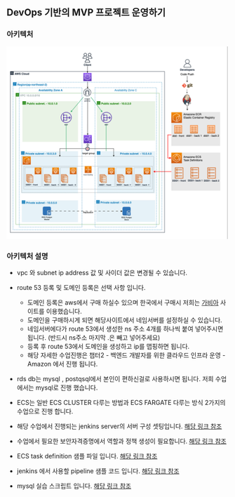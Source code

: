 ## DevOps 기반의 MVP 프로젝트 운영하기
### 아키텍처
![Infra Architecture](./fs_devops_mvp_arch.png)

### 아키텍처 설명
-  vpc 와 subnet ip address 값 및 사이더 값은 변경될 수 있습니다.
- route 53 등록 및 도메인 등록은 선택 사항 입니다.
  -  도메인 등록은 aws에서 구매 하실수 있으며 한국에서 구매시 저희는 [가비아](domain.gabia.com) 사이트를 이용했습니다.
  - 도메인을 구매하시게 되면 해당사이트에서 네임서버를 설정하실 수 있습니다.
  - 네임서버에다가 route 53에서 생성한 ns 주소 4개를 하나씩 붙여 넣어주시면 됩니다. (반드시 ns주소 마지막 .은 빼고 넣어주세요)
  - 등록 후 route 53에서 도메인을 생성하고 ip를 맵핑하면 됩니다.
  - 해당 자세한 수업진행은 챕터2 - 백엔드 개발자를 위한 클라우드 인프라 운영 - Amazon 에서 진행 됩니다.
- rds db는 mysql , postqsql에서 본인이 편하신걸로 사용하시면 됩니다. 저희 수업에서는 mysql로 진행 했습니다.

- ECS는 일반 ECS CLUSTER 다루는 방법과 ECS FARGATE 다루는 방식 2가지의 수업으로 진행 합니다.
- 해당 수업에서 진행되는 jenkins server의 서버 구성 셋팅입니다.
  [해당 링크 참조](./chapter-6/final-lab/jenkins_dockerfile)
- 수업에서 필요한 보안자격증명에서 역할과 정책 생성이 필요합니다.
  [해당 링크 참조](./chapter-6/final-lab/iam)
- ECS task definition 샘플 파일 입니다.
  [해당 링크 참조](./chapter-6/final-lab/ecs-task-json)
- jenkins 에서 사용할 pipeline 샘플 코드 입니다.
  [해당 링크 참조](./chapter-6/final-lab/jenkins-pipeline-script)
- mysql 실습 스크립트 입니다.
  [해당 링크 참조](./chapter-6/final-lab/mysql)